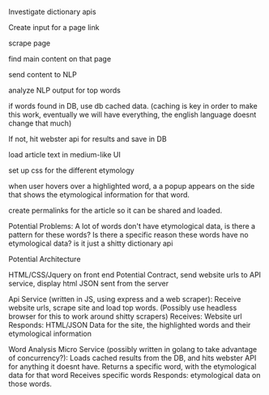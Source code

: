 
Investigate dictionary apis

Create input for a page link

scrape page

find main content on that page

send content to NLP

analyze NLP output for top words

if words found in DB, use db cached data.
(caching is key in order to make this work, eventually we will have everything, the english language doesnt change that much)

If not, hit webster api for results and save in DB

load article text in medium-like UI

set up css for the different etymology

when user hovers over a highlighted word, a a popup appears on the side that shows the etymological information for that word.

create permalinks for the article so it can be shared and loaded.




Potential Problems:
A lot of words don't have etymological data, is there a pattern for these words? Is there a specific reason these words have no etymological data? is it just a shitty dictionary api



Potential Architecture

HTML/CSS/Jquery on front end
Potential Contract, send website urls to API service, display html JSON sent from the server

Api Service (written in JS, using express and a web scraper): Receive website urls, scrape site and load top words. (Possibly use headless browser for this to work around shitty scrapers)
Receives: Website url
Responds: HTML/JSON Data for the site, the highlighted words and their etymological information

Word Analysis Micro Service (possibly written in golang to take advantage of concurrency?): Loads cached results from the DB, and hits webster API for anything it doesnt have. Returns a specific word, with the etymological data for that word
Receives specific words
Responds: etymological data on those words. 


